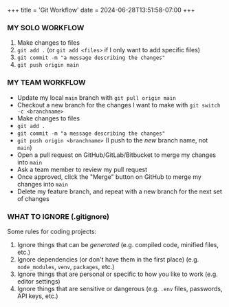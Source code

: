+++
title = 'Git Workflow'
date = 2024-06-28T13:51:58-07:00
+++

### MY SOLO WORKFLOW
1. Make changes to files
2. `git add .` (or `git add <files>` if I only want to add specific files)
3. `git commit -m "a message describing the changes"`
4. `git push origin main`

### MY TEAM WORKFLOW
- Update my local `main` branch with `git pull origin main`
- Checkout a new branch for the changes I want to make with `git switch -c <branchname>` 
- Make changes to files
- `git add .`
- `git commit -m "a message describing the changes"`
- `git push origin <branchname>` (I push to the *new* branch name, not `main`)
- Open a pull request on GitHub/GitLab/Bitbucket to merge my changes into `main`
- Ask a team member to review my pull request
- Once approved, click the "Merge" button on GitHub to merge my changes into `main`
- Delete my feature branch, and repeat with a new branch for the next set of changes

### WHAT TO IGNORE (.gitignore)
Some rules for coding projects:

1. Ignore things that can be *generated* (e.g. compiled code, minified files, etc.)
2. Ignore dependencies (or don't have them in the first place) (e.g. `node_modules`, `venv`, `packages`, etc.)
3. Ignore things that are personal or specific to how you like to work (e.g. editor settings)
4. Ignore things that are sensitive or dangerous (e.g. `.env` files, passwords, API keys, etc.)
